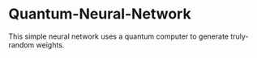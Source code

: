 # Quantum-Neural-Network
This simple neural network uses a quantum computer to generate truly-random weights.
